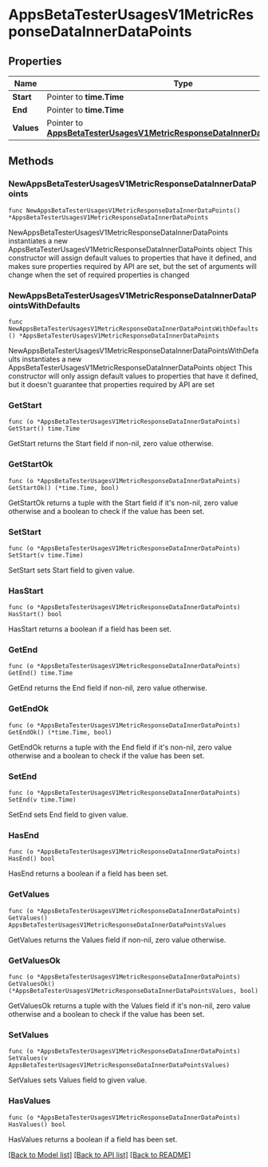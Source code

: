 # AppsBetaTesterUsagesV1MetricResponseDataInnerDataPoints

## Properties

Name | Type | Description | Notes
------------ | ------------- | ------------- | -------------
**Start** | Pointer to **time.Time** |  | [optional] 
**End** | Pointer to **time.Time** |  | [optional] 
**Values** | Pointer to [**AppsBetaTesterUsagesV1MetricResponseDataInnerDataPointsValues**](AppsBetaTesterUsagesV1MetricResponseDataInnerDataPointsValues.md) |  | [optional] 

## Methods

### NewAppsBetaTesterUsagesV1MetricResponseDataInnerDataPoints

`func NewAppsBetaTesterUsagesV1MetricResponseDataInnerDataPoints() *AppsBetaTesterUsagesV1MetricResponseDataInnerDataPoints`

NewAppsBetaTesterUsagesV1MetricResponseDataInnerDataPoints instantiates a new AppsBetaTesterUsagesV1MetricResponseDataInnerDataPoints object
This constructor will assign default values to properties that have it defined,
and makes sure properties required by API are set, but the set of arguments
will change when the set of required properties is changed

### NewAppsBetaTesterUsagesV1MetricResponseDataInnerDataPointsWithDefaults

`func NewAppsBetaTesterUsagesV1MetricResponseDataInnerDataPointsWithDefaults() *AppsBetaTesterUsagesV1MetricResponseDataInnerDataPoints`

NewAppsBetaTesterUsagesV1MetricResponseDataInnerDataPointsWithDefaults instantiates a new AppsBetaTesterUsagesV1MetricResponseDataInnerDataPoints object
This constructor will only assign default values to properties that have it defined,
but it doesn't guarantee that properties required by API are set

### GetStart

`func (o *AppsBetaTesterUsagesV1MetricResponseDataInnerDataPoints) GetStart() time.Time`

GetStart returns the Start field if non-nil, zero value otherwise.

### GetStartOk

`func (o *AppsBetaTesterUsagesV1MetricResponseDataInnerDataPoints) GetStartOk() (*time.Time, bool)`

GetStartOk returns a tuple with the Start field if it's non-nil, zero value otherwise
and a boolean to check if the value has been set.

### SetStart

`func (o *AppsBetaTesterUsagesV1MetricResponseDataInnerDataPoints) SetStart(v time.Time)`

SetStart sets Start field to given value.

### HasStart

`func (o *AppsBetaTesterUsagesV1MetricResponseDataInnerDataPoints) HasStart() bool`

HasStart returns a boolean if a field has been set.

### GetEnd

`func (o *AppsBetaTesterUsagesV1MetricResponseDataInnerDataPoints) GetEnd() time.Time`

GetEnd returns the End field if non-nil, zero value otherwise.

### GetEndOk

`func (o *AppsBetaTesterUsagesV1MetricResponseDataInnerDataPoints) GetEndOk() (*time.Time, bool)`

GetEndOk returns a tuple with the End field if it's non-nil, zero value otherwise
and a boolean to check if the value has been set.

### SetEnd

`func (o *AppsBetaTesterUsagesV1MetricResponseDataInnerDataPoints) SetEnd(v time.Time)`

SetEnd sets End field to given value.

### HasEnd

`func (o *AppsBetaTesterUsagesV1MetricResponseDataInnerDataPoints) HasEnd() bool`

HasEnd returns a boolean if a field has been set.

### GetValues

`func (o *AppsBetaTesterUsagesV1MetricResponseDataInnerDataPoints) GetValues() AppsBetaTesterUsagesV1MetricResponseDataInnerDataPointsValues`

GetValues returns the Values field if non-nil, zero value otherwise.

### GetValuesOk

`func (o *AppsBetaTesterUsagesV1MetricResponseDataInnerDataPoints) GetValuesOk() (*AppsBetaTesterUsagesV1MetricResponseDataInnerDataPointsValues, bool)`

GetValuesOk returns a tuple with the Values field if it's non-nil, zero value otherwise
and a boolean to check if the value has been set.

### SetValues

`func (o *AppsBetaTesterUsagesV1MetricResponseDataInnerDataPoints) SetValues(v AppsBetaTesterUsagesV1MetricResponseDataInnerDataPointsValues)`

SetValues sets Values field to given value.

### HasValues

`func (o *AppsBetaTesterUsagesV1MetricResponseDataInnerDataPoints) HasValues() bool`

HasValues returns a boolean if a field has been set.


[[Back to Model list]](../README.md#documentation-for-models) [[Back to API list]](../README.md#documentation-for-api-endpoints) [[Back to README]](../README.md)


